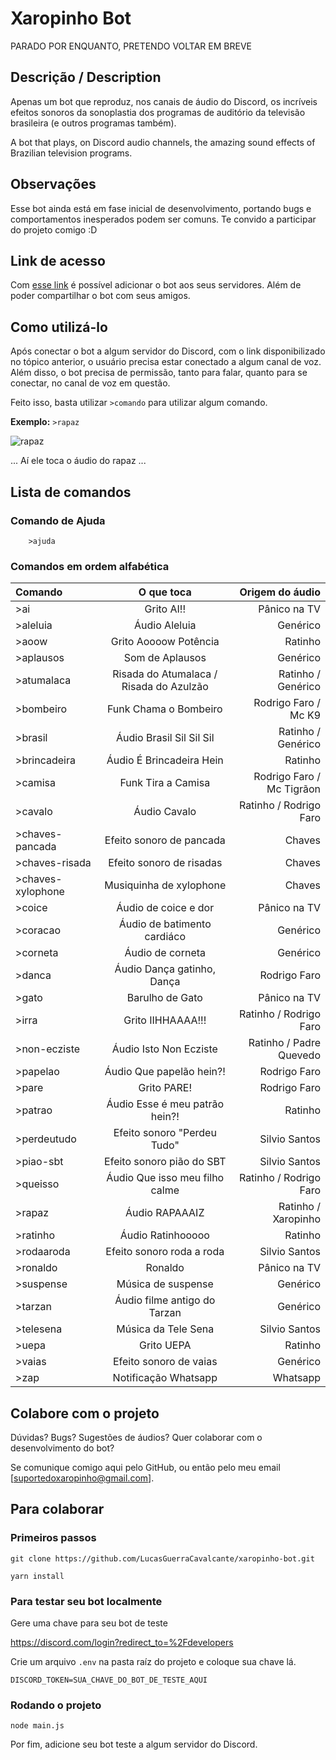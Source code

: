 # Xaropinho Bot

PARADO POR ENQUANTO, PRETENDO VOLTAR EM BREVE

## Descrição / Description

Apenas um bot que reproduz, nos canais de áudio do Discord, os incríveis efeitos sonoros da sonoplastia dos programas de auditório da televisão brasileira (e outros programas também).

A bot that plays, on Discord audio channels, the amazing sound effects of Brazilian television programs.

## Observações

Esse bot ainda está em fase inicial de desenvolvimento, portando bugs e comportamentos inesperados podem ser comuns. 
Te convido a participar do projeto comigo :D

## Link de acesso

Com [esse link](https://discord.com/api/oauth2/authorize?client_id=801642174093590538&permissions=3665472&scope=bot) é possível adicionar o bot aos seus servidores. Além de poder compartilhar o bot com seus amigos.

## Como utilizá-lo

Após conectar o bot a algum servidor do Discord, com o link disponibilizado no tópico anterior, o usuário precisa estar conectado a algum canal de voz. Além disso, o bot precisa de permissão, tanto para falar, quanto para se conectar, no canal de voz em questão.

Feito isso, basta utilizar ```>comando``` para utilizar algum comando. 

**Exemplo:** ```>rapaz```

![rapaz](https://i.imgur.com/WOLZZZ4.png)

... Aí ele toca o áudio do rapaz ... 

## Lista de comandos

### Comando de Ajuda

```
    >ajuda
```

### Comandos em ordem alfabética

| Comando      | O que toca    | Origem do áudio    |
| :------------- | :----------: | -----------: |
|  >ai | Grito AI!!   | Pânico na TV   |
|  >aleluia | Áudio Aleluia   | Genérico    |
|  >aoow | Grito Aoooow Potência   | Ratinho   |
|  >aplausos | Som de Aplausos  | Genérico    |
|  >atumalaca | Risada do Atumalaca / Risada do Azulzão   | Ratinho / Genérico    |
|  >bombeiro | Funk Chama o Bombeiro   | Rodrigo Faro / Mc K9    |
|  >brasil | Áudio Brasil Sil Sil Sil  | Ratinho / Genérico    |
|  >brincadeira | Áudio É Brincadeira Hein   | Ratinho    |
|  >camisa | Funk Tira a Camisa   | Rodrigo Faro / Mc Tigrãon    |
|  >cavalo | Áudio Cavalo   | Ratinho / Rodrigo Faro    |
|  >chaves-pancada | Efeito sonoro de pancada   | Chaves    |
|  >chaves-risada | Efeito sonoro de risadas   | Chaves    |
|  >chaves-xylophone | Musiquinha de xylophone   | Chaves    |
|  >coice | Áudio de coice e dor   | Pânico na TV    |
|  >coracao | Áudio de batimento cardiáco  | Genérico    |
|  >corneta | Áudio de corneta   | Genérico   |
|  >danca |  Áudio Dança gatinho, Dança   | Rodrigo Faro    |
|  >gato | Barulho de Gato   | Pânico na TV   |
|  >irra | Grito IIHHAAAA!!!   | Ratinho / Rodrigo Faro    |
|  >non-ecziste | Áudio Isto Non Ecziste   | Ratinho / Padre Quevedo     |
|  >papelao | Áudio Que papelão hein?!   | Rodrigo Faro    |
|  >pare | Grito PARE!   | Rodrigo Faro    |
|  >patrao | Áudio Esse é meu patrão hein?!   | Ratinho   |
|  >perdeutudo | Efeito sonoro "Perdeu Tudo"   | Silvio Santos    |
|  >piao-sbt  | Efeito sonoro pião do SBT   | Silvio Santos    |
|  >queisso | Áudio Que isso meu filho calme   | Ratinho / Rodrigo Faro    |
|  >rapaz | Áudio RAPAAAIZ | Ratinho / Xaropinho  |
|  >ratinho | Áudio Ratinhooooo | Ratinho    |
|  >rodaaroda | Efeito sonoro roda a roda  | Silvio Santos    |
|  >ronaldo | Ronaldo   | Pânico na TV    |
|  >suspense | Música de suspense   | Genérico    |
|  >tarzan | Áudio filme antigo do Tarzan   | Genérico   |
|  >telesena | Música da Tele Sena   | Silvio Santos   |
|  >uepa | Grito UEPA   | Ratinho    |
|  >vaias | Efeito sonoro de vaias   | Genérico    |
|  >zap | Notificação Whatsapp   | Whatsapp    |

## Colabore com o projeto

Dúvidas?
Bugs?
Sugestões de áudios?
Quer colaborar com o desenvolvimento do bot?

Se comunique comigo aqui pelo GitHub, ou então pelo meu email [suportedoxaropinho@gmail.com].

## Para colaborar

### Primeiros passos

```
git clone https://github.com/LucasGuerraCavalcante/xaropinho-bot.git
```

```
yarn install
```

### Para testar seu bot localmente

Gere uma chave para seu bot de teste

https://discord.com/login?redirect_to=%2Fdevelopers

Crie um arquivo ```.env``` na pasta raíz do projeto e coloque sua chave lá.

```
DISCORD_TOKEN=SUA_CHAVE_DO_BOT_DE_TESTE_AQUI
```

### Rodando o projeto

```
node main.js
```

Por fim, adicione seu bot teste a algum servidor do Discord.
